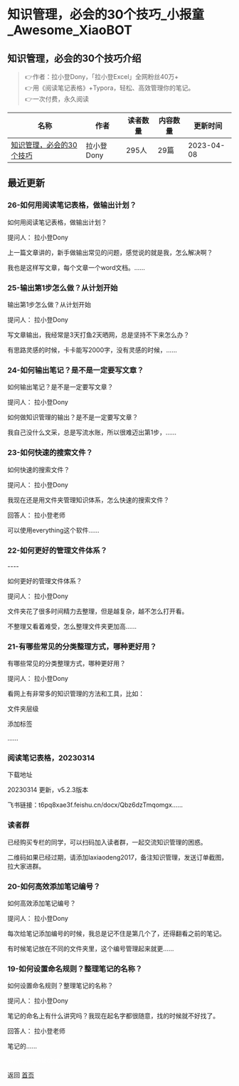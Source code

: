 # 知识管理，必会的30个技巧_小报童_Awesome_XiaoBOT

## 知识管理，必会的30个技巧介绍
> 👉作者：拉小登Dony，「拉小登Excel」全网粉丝40万+    
👉用《阅读笔记表格》+Typora，轻松、高效管理你的笔记。    
👉一次付费，永久阅读  
  


|名称|作者|读者数量|内容数量|更新时间|
|---|---|---|---|---|
|[知识管理，必会的30个技巧](https://xiaobot.net/p/laxiaodeng?refer=0b133df9-27dc-423b-8101-639049001c13)|拉小登Dony|295人|29篇|2023-04-08|

## 最近更新
### 26-如何用阅读笔记表格，做输出计划？

如何用阅读笔记表格，做输出计划？

提问人： 拉小登Dony

上一篇文章讲的，新手做输出常见的问题，感觉说的就是我，怎么解决啊？

我也是这样写文章，每个文章一个word文档。......

### 25-输出第1步怎么做？从计划开始

输出第1步怎么做？从计划开始

提问人： 拉小登Dony

写文章输出，我经常是3天打鱼2天晒网，总是坚持不下来怎么办？

有思路灵感的时候，卡卡能写2000字，没有灵感的时候，......

### 24-如何输出笔记？是不是一定要写文章？

如何输出笔记？是不是一定要写文章？

提问人： 拉小登Dony

如何做知识管理的输出？是不是一定要写文章？

我自己没什么文采，总是写流水账，所以很难迈出第1步，......

### 23-如何快速的搜索文件？

如何快速的搜索文件？

提问人： 拉小登Dony

我现在还是用文件夹管理知识体系，怎么快速的搜索文件？

回答人： 拉小登老师

可以使用everything这个软件......

### 22-如何更好的管理文件体系？

\----

如何更好的管理文件体系？

提问人： 拉小登Dony

文件夹花了很多时间精力去整理，但是越复杂，越不怎么打开看。

不整理又看着难受，怎么整理文件夹更加高......

### 21-有哪些常见的分类整理方式，哪种更好用？

有哪些常见的分类整理方式，哪种更好用？

提问人： 拉小登Dony

看网上有非常多的知识管理的方法和工具，比如：

文件夹层级

添加标签

......

### 阅读笔记表格，20230314

下载地址

20230314 更新，v5.2.3版本

飞书链接：t6pq8xae3f.feishu.cn/docx/Qbz6dzTmqomgx......

### 读者群

已经购买专栏的同学，可以扫码加入读者群，一起交流知识管理的困惑。

二维码如果已经过期，请添加laxiaodeng2017，备注知识管理，发送订单截图，拉大家进群。

### 20-如何高效添加笔记编号？

如何高效添加笔记编号？

提问人： 拉小登Dony

每次给笔记添加编号的时候，我总是记不住是第几个了，还得翻看之前的笔记。

有时候笔记放在不同的文件夹里，这个编号管理起来就更......

### 19-如何设置命名规则？整理笔记的名称？

如何设置命名规则？整理笔记的名称？

提问人： 拉小登Dony

笔记的命名上有什么讲究吗？我现在起名字都很随意，找的时候就不好找了。

回答人： 拉小登老师

笔记的......


<a href="https://github.com/Reno9527/awesome-xiaobot" style="color: white; text-decoration: none;">awesome-xiaobot</a>

返回 [首页](../README.md)
